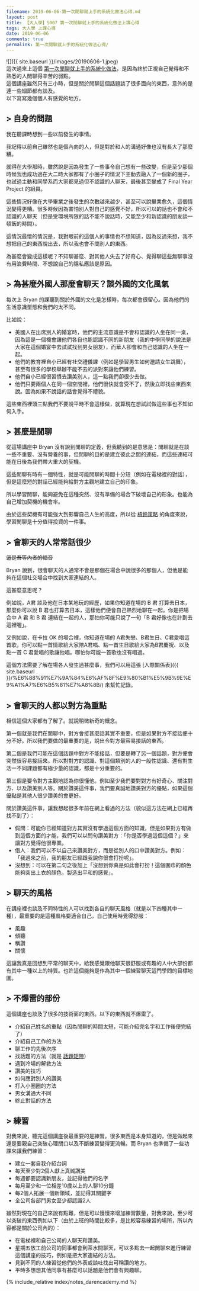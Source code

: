 ```yaml
---
filename: 2019-06-06-第一次閒聊就上手的系統化做法心得.md
layout: post
title: 【大人學】S007 第一次閒聊就上手的系統化做法上課心得
tags: 大人學 上課心得
date: 2019-06-06
comments: true
permalink: 第一次閒聊就上手的系統化做法心得/
---
```


![]({{ site.baseurl }}/images/20190606-1.jpeg)  
這次過來上這個 [第一次閒聊就上手的系統化做法](https://shop.darencademy.com/product/view/id/61)，是因為終於正視自己覺得和不熟悉的人閒聊得辛苦的弱點。  
這個講座雖然只有三小時，但是關於閒聊這個話題談了很多面向的東西，意外的是連一些細節都有談及。  
以下寫寫幾個個人有感覺的地方。

## > 自身的問題

我在聽課時想到一些以前發生的事情。

我記得以前自己雖然也是個內向的人，但是對於和人的溝通好像也沒有長大了那麼糟。

就得在大學那時，雖然說是因為發生了一些事令自己想有一些改變，但是至少那個時候我也成功過在大二時大家都有了小圈子的情況下主動去融入了一個新的圈子，也試過主動和同學系而大家都見過但不認識的人聊天，最後甚至變成了 Final Year Project 的組員。

這些情況好像在大學畢業之後發生的次數越來越少，甚至可以說畢業愈久，這個情況變得更糟。很多時候因為害怕別人對自己的感覺不好，所以可以的話也不會和不認識的人聊天（但是受環境所限的話不能不說話時，又能至少和新認識的朋友談一頓飯的時間）。

這情況最懷的情況是，我對眼前的這個人的事情也不想知道，因為反過來想，我不想把自己的東西說出去，所以我也會不問別人的東西。

為甚麼會變成這樣呢？不知聊甚麼、對其他人失去了好奇心、覺得聊這些無聊事沒有用浪費時間、不想說自己的隱私應該是原因。

## > 為甚麼外國人那麼會聊天？談外國的文化風氣

每次上 Bryan 的課聽到關於外國的文化是怎樣時，每次都會很留心。因為他們的生活意識型態和我們的太不同。

比如說：

* 美國人在出席別人的婚宴時，他們的主流意識是不會和認識的人坐在同一桌，因為這是一個機會讓他們各自也能認識不同的新朋友（我的中學同學的說法是大家在這個婚宴中去試試找到男女朋友），而華人卻會和自己認識的人坐在一起。
* 他們的教育裡自小已經有社交禮儀課（例如是學習男生如何邀請女生跳舞），甚至有很多的學校舉辦不能不去的派對來讓他們練習。
* 他們自小已經很習慣去讚美別人，這一點我們卻很少去做。
* 他們只要兩個人在同一個空間裡，他們很快就會受不了，然後立即找些東西來說。因為如果不說話的話會覺得不禮貌。

這些東西裡頭三點我們不要說平時不會這樣做，就算現在想試試做這些事也不知如何入手。

## > 甚麼是閒聊

從這場講座中 Bryan 沒有說到閒聊的定義，但我聽到的是意思是：閒聊就是在談一些不重要、沒有營養的事，但閒聊的目的是建立彼此之間的連結，而這些連結可能在日後為我們帶大重大的契機。

這些閒聊有時有一個特性，就是可能閒聊的時間十分短（例如在電梯裡的對話），但是這麼短的對話已經能夠給對方主觀地建立自己的印象。

所以學習閒聊，能夠避免在這種突然、沒有準備的場合下破壞自己的形象。也能為自己增加契機的機會率。

由於這些契機有可能強大到影響自己人生的高度，所以從 [槓鈴策略](https://4think.net/%E4%B8%80%E7%AF%87%E6%AF%94%E8%BC%83%E5%9A%B4%E8%AC%B9%E7%9A%84%E9%9B%9E%E6%B9%AF%E6%96%87/) 的角度來說，學習閒聊是十分值得投資的一件事。

## > 會聊天的人常常話很少

~~這是吾等內者的福音~~

Bryan 說到，很會聊天的人通常不會是那個在場合中說很多的那個人，但他是能夠在這個社交場合中找到大家連結的人。

這甚麼意思呢？

例如說，A君 談及他在日本某地玩的經歷，如果你知道在場的 B 君 打算去日本，那麼你可以說 B 君也打算去日本，這樣他們便會自己熱烈地聊在一起。你是把場合中 A 君 和 B 君 連結在一起的人，那怕你可能只說了一句「B 君好像也在計劃去這裡喔」。

又例如說，在卡拉 OK 的場合裡，你知道在場的 A君失戀、B君生日、C君愛唱這首歌，你可以點一首情歌給大家陪A君唱、點一首生日歌給大家為B君慶祝、以及點一首 C 君愛唱的歌讓他唱。哪怕你可能一首歌也沒有唱過。

這個方法需要了解在場各人發生過甚麼事，我們可以用這張 [人際關係表]({{ site.baseurl }}/%E6%88%91%E7%9A%84%E6%AF%8F%E9%80%B1%E5%9B%9E%E9%A1%A7%E6%B5%81%E7%A8%8B/) 來幫忙記錄。

## > 會聊天的人都以對方為重點

相信這個大家都有了解了。就說稍微新奇的概念。

第一個就是我們在閒聊中，對方會接甚麼話其實不重要，但是如果對方不接話便十分不好。所以我們要做的最重要的是，說出令對方最容易接話的東西。

第二個是我們可能在這個話題中對方不能接話，但要是轉了另一個話題，對方便會突然很容易接話來。所以對對方的認識、對這個類別的人的一般性認識、還有對生活一不同課題都有極少量的認識，都是十分重要的。

第三個是要令對方主觀地認為你很懂他。例如至少我們要對對方有好奇心、關注對方、以及讚美別人等。關於讚美這件事，我們要真誠地讚美對方的優點，如果這個優點是其他人很少讚美的會更好。

關於讚美這件事，讓我想起很多年前在網上看過的方法（貌似這方法在網上已經再找不到了）：

* 假問：可能你已經知道對方其實沒有學過這個方面的知識，但是如果對方有做到這個方面的才能，我們可以以問句讚美對方：「你是否學過這個這個？」來讓對方覺得他很專業。
* 借人：我們可以不以自己來讚美對方，而是從別人的口中讚美對方。例如：「我過來之前，我的朋友已經跟我說你很會打扮呢」。
* 沒想到：可以在第二句之後加上「沒想到你真是如此會打扮！這個圍巾的顏色能夠突出上衣的顏色，製造出平和的感覺」。

## > 聊天的風格

在講座裡也談及不同特性的人可以找到各自的聊天風格（就是以下四種其中一種），最重要的是這種風格要適合自己，自己使用時覺得舒服：

* 風趣
* 傾聽
* 稱讚
* 關懷

這讓我真是回想到平常的聊天中，給我感覺跟他聊天很舒服或有趣的人中大部份都有其中一種以上的特質。也許這個能夠是作為其中一個練習聊天這門學問的目標地圖。

## > 不爆雷的部份

這個講座也談及了很多的技術面的東西。以下的東西就不爆雷了。

* 介紹自己姓名的重點（因為閒聊的時間太短，可能介紹完名字和工作後便完結了）
* 介紹自己工作的方法
* 聊工作的先後次序
* 找話題的方法（就是 [話題矩陣](https://www.darencademy.com/article/view/id/12466)）
* 遇到冷場的解救方法
* 讚美的技巧
* 如何應對別人的讚美
* 打入小圈圈的方法
* 男女溝通大不同
* 終止對話的方法


## > 練習

對我來說，聽完這個講座後最重要的是練習。很多東西是本身知道的，但是做起來還是要親自己突破心理關口以及不斷練習變得更流暢。而 Bryan 也準備了一些功課來讓我們練習：

* 建立一套自我介紹台詞
* 每天至少對2個人獻上真誠讚美
* 每週都要認識新朋友，並記得他們的名字
* 每月至少和一位相差10歲以上的人聊10分鐘
* 每2個人拓展一個新領域，並記得其關鍵字
* 全公司各部門男女至少都認識2人
	 
雖然對現在的自己來說有點難，但是可以慢慢來增加練習數量，對我來說，至少可以突破的東西例如以下（由於上班的時間比較多，是比較容易練習的場所，所以內容都是關於公司內的）：

* 在電梯裡和自己公司的人聊天和讚美。
* 星期五放工前公司的同事都會到茶水間聊天，可以多點去一起閒聊來進行練習這個講座的技巧，例如是把大家連結的方法。
* 見到不同的人練習從他們的外表或談吐找出可稱讚的地方。
* 平時多想想其他同事有甚麼可以話題是他們會有興趣聊。

{% include_relative index/notes_darencademy.md %}
